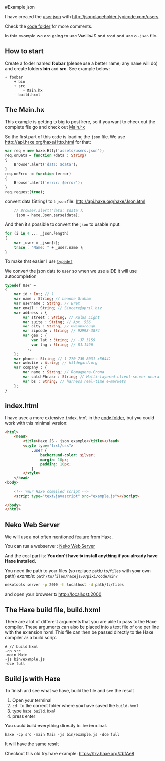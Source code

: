 #Example json

I have created the [user.json](https://github.com/MatthijsKamstra/haxejs/tree/master/08json/code/bin/assets/users.json) with <http://jsonplaceholder.typicode.com/users>.


Check the [code folder](https://github.com/MatthijsKamstra/haxejs/tree/master/08json/code) for more comments.

In this example we are going to use VanillaJS and read and use a `.json` file.



## How to start

Create a folder named **foobar** (please use a better name; any name will do) and create folders **bin** and **src**.
See example below:

```
+ foobar
	+ bin
	+ src
		- Main.hx
	- build.hxml
```



## The Main.hx

This example is getting to big to post here, so if you want to check out the complete file go and check out [Main.hx](https://github.com/MatthijsKamstra/haxejs/tree/master/08json/code/Main.hx)

So the first part of this code is loading the `json` file. We use <http://api.haxe.org/haxe/Http.html> for that:

```haxe
var req = new haxe.Http('assets/users.json');
req.onData = function (data : String)
{
	Browser.alert('data: $data');
}
req.onError = function (error)
{
	Browser.alert('error: $error');
}
req.request(true);
```

convert data (String) to a `json` file:
<http://api.haxe.org/haxe/Json.html>

```haxe
	// Browser.alert('data: $data');
	_json = haxe.Json.parse(data);
```

And then it's possible to convert the `json` to usable input:

```haxe
for (i in 0 ... _json.length)
{
	var _user = _json[i];
	trace ( "Name: " + _user.name );
}

```

To make that easier I use [`typedef`](http://haxe.org/manual/type-system-typedef.html)

We convert the json data to `User` so when we use a IDE it will use autocompletion

```haxe
typedef User =
{
	var id : Int; // 1
	var name : String; // Leanne Graham
	var username : String; // Bret
	var email : String; // Sincere@april.biz
	var address : {
	  	var street : String; // Kulas Light
	  	var suite : String; // Apt. 556
	  	var city : String; // Gwenborough
	  	var zipcode : String; // 92998-3874
	  	var geo : {
	    	var lat : String; // -37.3159
	    	var lng : String; // 81.1496
	      };
	};
	var phone : String; // 1-770-736-8031 x56442
	var website : String; // hildegard.org
	var company : {
	  	var name : String; // Romaguera-Crona
	  	var catchPhrase : String; // Multi-layered client-server neural-net
	  	var bs : String; // harness real-time e-markets
    };
}

```



## index.html

I have used a more extensive `index.html` in the [code folder](https://github.com/MatthijsKamstra/haxejs/tree/master/08json/code), but you could work with this minimal version:

```html
<html>
    <head>
        <title>Haxe JS - json example</title></head>
        <style type="text/css">
            .user {
                background-color: silver;
                margin: 10px;
                padding: 10px;
            }
        </style>
    </head>
<body>

    <!-- Your Haxe compiled script -->
    <script type="text/javascript" src="example.js"></script>

</body>
</html>

```

## Neko Web Server

We will use a not often mentioned feature from Haxe.

You can run a webserver : [Neko Web Server](http://old.haxe.org/doc/start/neko#using-the-neko-development-webserver-to-serve-http-requests-whose-contents-are-generated-by-haxe)

And the cool part is: **You don't have to install anything if you already have Haxe installed.**

You need the path to your files (so replace `path/to/files` with your own path)
*example:* `path/to/files/haxejs/07pixi/code/bin/`

```bash
nekotools server -p 2000 -h localhost -d path/to/files
```

and open your browser to <http://localhost:2000>


## The Haxe build file, build.hxml

There are a lot of different arguments that you are able to pass to the Haxe compiler.
These arguments can also be placed into a text file of one per line with the extension hxml. This file can then be passed directly to the Haxe compiler as a build script.

```
# // build.hxml
-cp src
-main Main
-js bin/example.js
-dce full
```


## Build js with Haxe

To finish and see what we have, build the file and see the result

1. Open your terminal
2. `cd ` to the correct folder where you have saved the `build.hxml`
3. type `haxe build.hxml`
4. press enter


You could build everything directly in the terminal.

```
haxe -cp src -main Main -js bin/example.js -dce full
```

It will have the same result




Checkout this old try.haxe example:
<https://try.haxe.org/#bfAe8>

